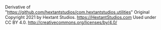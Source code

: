 Derivative of "https://github.com/hextantstudios/com.hextantstudios.utilities" 
	Original Copyright 2021 by Hextant Studios. https://HextantStudios.com
	Used under CC BY 4.0. http://creativecommons.org/licenses/by/4.0/
